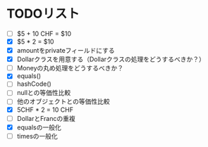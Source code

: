 # TODOリスト

- [ ] $5 + 10 CHF = $10
- [x] $5 * 2 = $10
- [x] amountをprivateフィールドにする
- [x] Dollarクラスを用意する（Dollarクラスの処理をどうするべきか？）
- [ ] Moneyの丸め処理をどうするべきか？
- [x] equals()
- [ ] hashCode()
- [ ] nullとの等価性比較
- [ ] 他のオブジェクトとの等価性比較
- [x] 5CHF * 2 = 10 CHF
- [ ] DollarとFrancの重複
- [x] equalsの一般化
- [ ] timesの一般化
